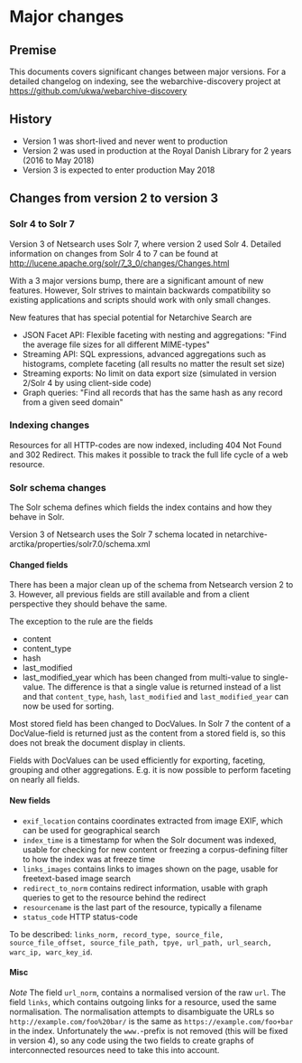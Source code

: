 # Major changes

## Premise

This documents covers significant changes between major versions.
For a detailed changelog on indexing, see the webarchive-discovery project at
https://github.com/ukwa/webarchive-discovery

## History

 * Version 1 was short-lived and never went to production
 * Version 2 was used in production at the Royal Danish Library for 2 years (2016 to May 2018)
 * Version 3 is expected to enter production May 2018

## Changes from version 2 to version 3


### Solr 4 to Solr 7

Version 3 of Netsearch uses Solr 7, where version 2 used Solr 4.
Detailed information on changes from Solr 4 to 7 can be found at
http://lucene.apache.org/solr/7_3_0/changes/Changes.html

With a 3 major versions bump, there are a significant amount of new features. However, Solr
strives to maintain backwards compatibility so existing applications and scripts should work
with only small changes.


New features that has special potential for Netarchive Search are

 * JSON Facet API: Flexible faceting with nesting and aggregations: "Find the average file sizes for all different MIME-types"
 * Streaming API: SQL expressions, advanced aggregations such as histograms, complete faceting (all results no matter the result set size)
 * Streaming exports: No limit on data export size (simulated in version 2/Solr 4 by using client-side code)
 * Graph queries: "Find all records that has the same hash as any record from a given seed domain"

### Indexing changes

Resources for all HTTP-codes are now indexed, including 404 Not Found and 302 Redirect. This makes it possible to track the full life cycle of a web resource.

### Solr schema changes

The Solr schema defines which fields the index contains and how they behave in Solr.

Version 3 of Netsearch uses the Solr 7 schema located in
netarchive-arctika/properties/solr7.0/schema.xml

#### Changed fields

There has been a major clean up of the schema from Netsearch version 2 to 3. However, all previous
fields are still available and from a client perspective they should behave the same.

The exception to the rule are the fields
 * content
 * content_type
 * hash
 * last_modified
 * last_modified_year
which has been changed from multi-value to single-value. The difference is that a single
value is returned instead of a list and that `content_type`, `hash`, `last_modified` and 
`last_modified_year` can now be used for sorting.


Most stored field has been changed to DocValues. In Solr 7 the content of a DocValue-field is returned
just as the content from a stored field is, so this does not break the document display in clients.

Fields with DocValues can be used efficiently for exporting, faceting, grouping and other aggregations.
E.g. it is now possible to perform faceting on nearly all fields.

#### New fields

* `exif_location` contains coordinates extracted from image EXIF, which can be used for geographical search
* `index_time` is a timestamp for when the Solr document was indexed, usable for checking for new content or freezing a corpus-defining filter to how the index was at freeze time
* `links_images` contains links to images shown on the page, usable for freetext-based image search
* `redirect_to_norm` contains redirect information, usable with graph queries to get to the resource behind the redirect
* `resourcename` is the last part of the resource, typically a filename
* `status_code` HTTP status-code

To be described: `links_norm, record_type, source_file, source_file_offset, source_file_path, tpye, url_path, url_search, warc_ip, warc_key_id`.

#### Misc

*Note* The field `url_norm`, contains a normalised version of the raw `url`. The field `links`, which
contains outgoing links for a resource, used the same normalisation. The normalisation attempts to
disambiguate the URLs so `http://example.com/foo%20bar/` is the same as `https://example.com/foo+bar`
in the index. Unfortunately the `www.`-prefix is not removed (this will be fixed in version 4), so
any code using the two fields to create graphs of interconnected resources need to take this into
account.

